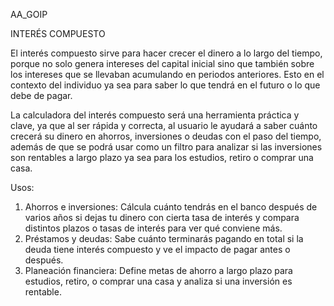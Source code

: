 AA_GOIP

INTERÉS COMPUESTO

El interés compuesto sirve para hacer crecer el dinero a lo largo del tiempo, porque no solo genera intereses del capital inicial sino que  también sobre los intereses que se llevaban acumulando en periodos anteriores. Esto en el contexto del individuo ya sea para saber lo que tendrá en el futuro o lo que debe de pagar.

La calculadora del interés compuesto será una herramienta práctica y clave, ya que al ser rápida y  correcta, al usuario le ayudará a saber cuánto crecerá su dinero en ahorros, inversiones o deudas con el paso del tiempo, además de que se podrá usar como un filtro para analizar si las inversiones son rentables a largo plazo ya sea para los estudios, retiro o comprar una casa.

Usos:
1. Ahorros e inversiones: Cálcula cuánto tendrás en el banco después de varios años si dejas tu dinero con cierta tasa de interés y compara distintos plazos o tasas de interés para ver qué conviene más.
2. Préstamos y deudas: Sabe cuánto terminarás pagando en total si la deuda tiene interés compuesto y ve el impacto de pagar antes o después.
3. Planeación financiera: Define metas de ahorro a largo plazo para estudios, retiro, o comprar una casa y analiza si una inversión es rentable.




